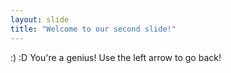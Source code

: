 ```yaml
---
layout: slide
title: "Welcome to our second slide!"
---
```

:) :D You're a genius!
Use the left arrow to go back!

